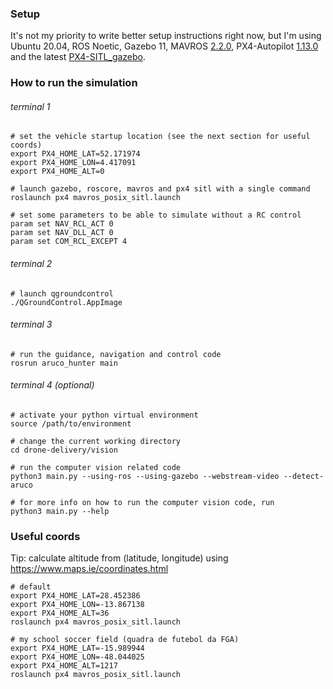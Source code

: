 ### Setup
It's not my priority to write better setup instructions right now, but I'm using Ubuntu 20.04, ROS Noetic, Gazebo 11, MAVROS [2.2.0](https://github.com/mavlink/mavros/tree/2.2.0), PX4-Autopilot [1.13.0](https://github.com/PX4/PX4-Autopilot/tree/v1.13.0) and the latest [PX4-SITL_gazebo](https://github.com/PX4/PX4-SITL_gazebo).


### How to run the simulation

###### terminal 1

```
# set the vehicle startup location (see the next section for useful coords)
export PX4_HOME_LAT=52.171974
export PX4_HOME_LON=4.417091
export PX4_HOME_ALT=0

# launch gazebo, roscore, mavros and px4 sitl with a single command
roslaunch px4 mavros_posix_sitl.launch

# set some parameters to be able to simulate without a RC control
param set NAV_RCL_ACT 0
param set NAV_DLL_ACT 0
param set COM_RCL_EXCEPT 4
```

###### terminal 2

```
# launch qgroundcontrol
./QGroundControl.AppImage
```

###### terminal 3

```
# run the guidance, navigation and control code
rosrun aruco_hunter main
```

###### terminal 4 (optional)

```
# activate your python virtual environment
source /path/to/environment

# change the current working directory
cd drone-delivery/vision

# run the computer vision related code
python3 main.py --using-ros --using-gazebo --webstream-video --detect-aruco

# for more info on how to run the computer vision code, run
python3 main.py --help
```

### Useful coords
Tip: calculate altitude from (latitude, longitude) using https://www.maps.ie/coordinates.html

```
# default
export PX4_HOME_LAT=28.452386
export PX4_HOME_LON=-13.867138
export PX4_HOME_ALT=36
roslaunch px4 mavros_posix_sitl.launch

# my school soccer field (quadra de futebol da FGA)
export PX4_HOME_LAT=-15.989944
export PX4_HOME_LON=-48.044025
export PX4_HOME_ALT=1217
roslaunch px4 mavros_posix_sitl.launch
```
